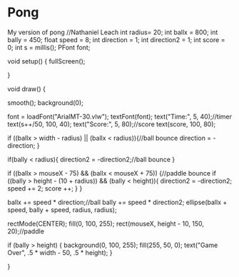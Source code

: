 # Pong
My version of pong
//Nathaniel Leach
int radius= 20;
int ballx = 800;
int bally = 450;
float speed = 8;
int direction = 1;
int direction2 = 1;
int score = 0;
int s = millis();
PFont font;

void setup() { 
fullScreen();

}

void draw() {
  
smooth();
background(0);
  
font = loadFont("ArialMT-30.vlw");
textFont(font);
text("Time:", 5, 40);//timer
text(s++/50, 100, 40);
text("Score:", 5, 80);//score
text(score, 100, 80);
  
 if ((ballx > width - radius) || (ballx < radius)){//ball bounce
   direction = -direction;
 }
 
 if(bally < radius){
   direction2 = -direction2;//ball bounce
 }
 
 if ((ballx > mouseX - 75) && (ballx < mouseX + 75)) {//paddle bounce
   if ((bally > height - (10 + radius)) && (bally < height)){
     direction2 = -direction2;
     speed += 2;
     score ++;
 }
}

ballx += speed * direction;//ball
bally += speed * direction2;
ellipse(ballx + speed, bally + speed, radius, radius);
  
rectMode(CENTER);
fill(0, 100, 255);
rect(mouseX, height - 10, 150, 20);//paddle
  
 if (bally > height) {
   background(0, 100, 255);
   fill(255, 50, 0);
   text("Game Over", .5 * width - 50, .5 * height);
  }

}
